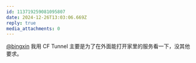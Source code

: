 ```yaml
---
id: 113719259081095807
date: 2024-12-26T13:03:06.669Z
reply: true
media_attachments: 0
---
```


[@bingxin](https://baka.ink/@bingxin) 我用 CF Tunnel 主要是为了在外面能打开家里的服务看一下，没其他要求。

